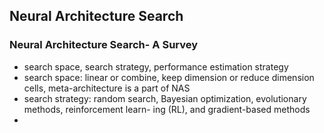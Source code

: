 ## Neural Architecture Search

### Neural Architecture Search- A Survey
- search space, search strategy, performance estimation strategy
- search space: linear or combine, keep dimension or reduce dimension cells, meta-architecture is a part of NAS
- search strategy: random search, Bayesian optimization, evolutionary methods, reinforcement learn- ing (RL), and gradient-based methods
- 
